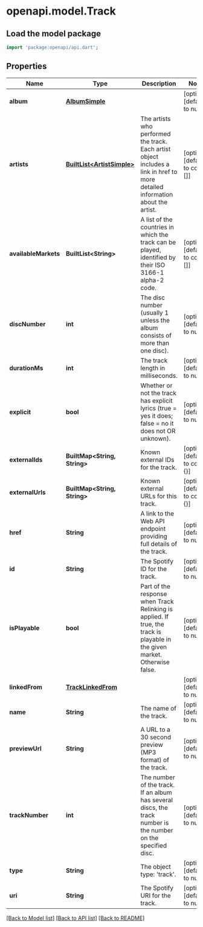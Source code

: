 # openapi.model.Track

## Load the model package
```dart
import 'package:openapi/api.dart';
```

## Properties
Name | Type | Description | Notes
------------ | ------------- | ------------- | -------------
**album** | [**AlbumSimple**](AlbumSimple.md) |  | [optional] [default to null]
**artists** | [**BuiltList&lt;ArtistSimple&gt;**](ArtistSimple.md) | The artists who performed the track. Each artist object includes a link in href to more detailed information about the artist. | [optional] [default to const []]
**availableMarkets** | **BuiltList&lt;String&gt;** | A list of the countries in which the track can be played, identified by their ISO 3166-1 alpha-2 code.  | [optional] [default to const []]
**discNumber** | **int** | The disc number (usually 1 unless the album consists of more than one disc). | [optional] [default to null]
**durationMs** | **int** | The track length in milliseconds. | [optional] [default to null]
**explicit** | **bool** | Whether or not the track has explicit lyrics (true &#x3D; yes it does; false &#x3D; no it does not OR unknown). | [optional] [default to null]
**externalIds** | **BuiltMap&lt;String, String&gt;** | Known external IDs for the track. | [optional] [default to const {}]
**externalUrls** | **BuiltMap&lt;String, String&gt;** | Known external URLs for this track. | [optional] [default to const {}]
**href** | **String** | A link to the Web API endpoint providing full details of the track. | [optional] [default to null]
**id** | **String** | The Spotify ID for the track. | [optional] [default to null]
**isPlayable** | **bool** | Part of the response when Track Relinking is applied. If true, the track is playable in the given market. Otherwise false. | [optional] [default to null]
**linkedFrom** | [**TrackLinkedFrom**](TrackLinkedFrom.md) |  | [optional] [default to null]
**name** | **String** | The name of the track. | [optional] [default to null]
**previewUrl** | **String** | A URL to a 30 second preview (MP3 format) of the track. | [optional] [default to null]
**trackNumber** | **int** | The number of the track. If an album has several discs, the track number is the number on the specified disc. | [optional] [default to null]
**type** | **String** | The object type: &#39;track&#39;. | [optional] [default to null]
**uri** | **String** | The Spotify URI for the track. | [optional] [default to null]

[[Back to Model list]](../README.md#documentation-for-models) [[Back to API list]](../README.md#documentation-for-api-endpoints) [[Back to README]](../README.md)


